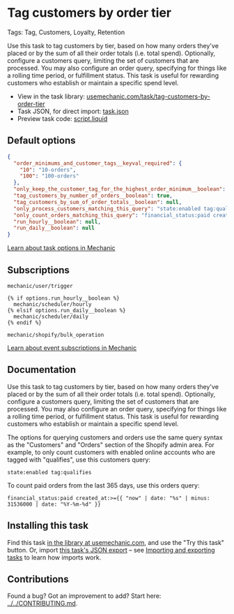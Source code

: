 # Tag customers by order tier

Tags: Tag, Customers, Loyalty, Retention

Use this task to tag customers by tier, based on how many orders they've placed or by the sum of all their order totals (i.e. total spend). Optionally, configure a customers query, limiting the set of customers that are processed. You may also configure an order query, specifying for things like a rolling time period, or fulfillment status. This task is useful for rewarding customers who establish or maintain a specific spend level.

* View in the task library: [usemechanic.com/task/tag-customers-by-order-tier](https://usemechanic.com/task/tag-customers-by-order-tier)
* Task JSON, for direct import: [task.json](../../tasks/tag-customers-by-order-tier.json)
* Preview task code: [script.liquid](./script.liquid)

## Default options

```json
{
  "order_minimums_and_customer_tags__keyval_required": {
    "10": "10-orders",
    "100": "100-orders"
  },
  "only_keep_the_customer_tag_for_the_highest_order_minimum__boolean": true,
  "tag_customers_by_number_of_orders__boolean": true,
  "tag_customers_by_sum_of_order_totals__boolean": null,
  "only_process_customers_matching_this_query": "state:enabled tag:qualifies",
  "only_count_orders_matching_this_query": "financial_status:paid created_at:>={{ \"now\" | date: \"%s\" | minus: 31536000 | date: \"%Y-%m-%d\" }}",
  "run_hourly__boolean": null,
  "run_daily__boolean": null
}
```

[Learn about task options in Mechanic](https://docs.usemechanic.com/article/471-task-options)

## Subscriptions

```liquid
mechanic/user/trigger

{% if options.run_hourly__boolean %}
  mechanic/scheduler/hourly
{% elsif options.run_daily__boolean %}
  mechanic/scheduler/daily
{% endif %}

mechanic/shopify/bulk_operation
```

[Learn about event subscriptions in Mechanic](https://docs.usemechanic.com/article/408-subscriptions)

## Documentation

Use this task to tag customers by tier, based on how many orders they've placed or by the sum of all their order totals (i.e. total spend). Optionally, configure a customers query, limiting the set of customers that are processed. You may also configure an order query, specifying for things like a rolling time period, or fulfillment status. This task is useful for rewarding customers who establish or maintain a specific spend level.

The options for querying customers and orders use the same query syntax as the "Customers" and "Orders" section of the Shopify admin area. For example, to only count customers with enabled online accounts who are tagged with "qualifies", use this customers query:

```
state:enabled tag:qualifies
```

To count paid orders from the last 365 days, use this orders query:

```
financial_status:paid created_at:>={{ "now" | date: "%s" | minus: 31536000 | date: "%Y-%m-%d" }}
```

## Installing this task

Find this task [in the library at usemechanic.com](https://usemechanic.com/task/tag-customers-by-order-tier), and use the "Try this task" button. Or, import [this task's JSON export](../../tasks/tag-customers-by-order-tier.json) – see [Importing and exporting tasks](https://docs.usemechanic.com/article/505-importing-and-exporting-tasks) to learn how imports work.

## Contributions

Found a bug? Got an improvement to add? Start here: [../../CONTRIBUTING.md](../../CONTRIBUTING.md).
